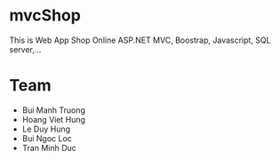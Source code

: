 # mvcShop
This is Web App Shop Online
ASP.NET MVC, Boostrap, Javascript, SQL server,...
# Team
* Bui Manh Truong
* Hoang Viet Hung
* Le Duy Hung
* Bui Ngoc Loc
* Tran Minh Duc 

